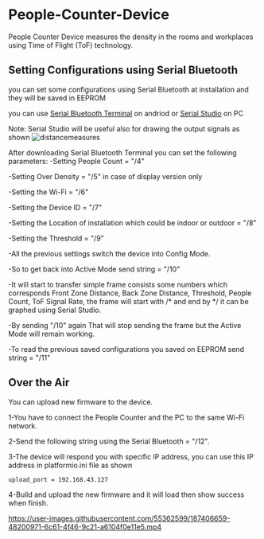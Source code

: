 # People-Counter-Device
People Counter Device measures the density in the rooms and workplaces using Time of Flight (ToF) technology.

## Setting Configurations using Serial Bluetooth
you can set some configurations using Serial Bluetooth at installation and they will be saved in EEPROM

you can use [Serial Bluetooth Terminal](https://play.google.com/store/apps/details?id=de.kai_morich.serial_bluetooth_terminal) on andriod or [Serial Studio](https://play.google.com/store/apps/details?id=de.kai_morich.serial_bluetooth_terminal) on PC 

Note: Serial Studio will be useful also for drawing the output signals as shown
![distancemeasures](https://user-images.githubusercontent.com/55362599/191098463-d2d7bf27-b525-455d-8250-6d287b7ca8bc.png)


After downloading Serial Bluetooth Terminal you can set the following parameters:
-Setting People Count = "/4"

-Setting Over Density = "/5" in case of display version only

-Setting the Wi-Fi = "/6"

-Setting the Device ID = "/7"

-Setting the Location of installation which could be indoor or outdoor = "/8"

-Setting the Threshold = "/9"

-All the previous settings switch the device into Config Mode.

-So to get back into Active Mode send string = "/10" 

-It will start to transfer simple frame consists some numbers which corresponds Front Zone Distance, Back Zone Distance, Threshold, People Count, ToF Signal Rate, the frame will start with /* and end by */ it can be graphed using Serial Studio.

-By sending "/10" again That will stop sending the frame but the Active Mode will remain working.

-To read the previous saved configurations you saved on EEPROM send string = "/11"

## Over the Air
You can upload new firmware to the device.

1-You have to connect the People Counter and the PC to the same Wi-Fi network.

2-Send the following string using the Serial Bluetooth = "/12".

3-The device will respond you with specific IP address, you can use this IP address in platformio.ini file as shown
```
upload_port = 192.168.43.127
```

4-Build and upload the new firmware and it will load then show success when finish.

https://user-images.githubusercontent.com/55362599/187406659-48200971-6c61-4f46-9c21-a6104f0e11e5.mp4

